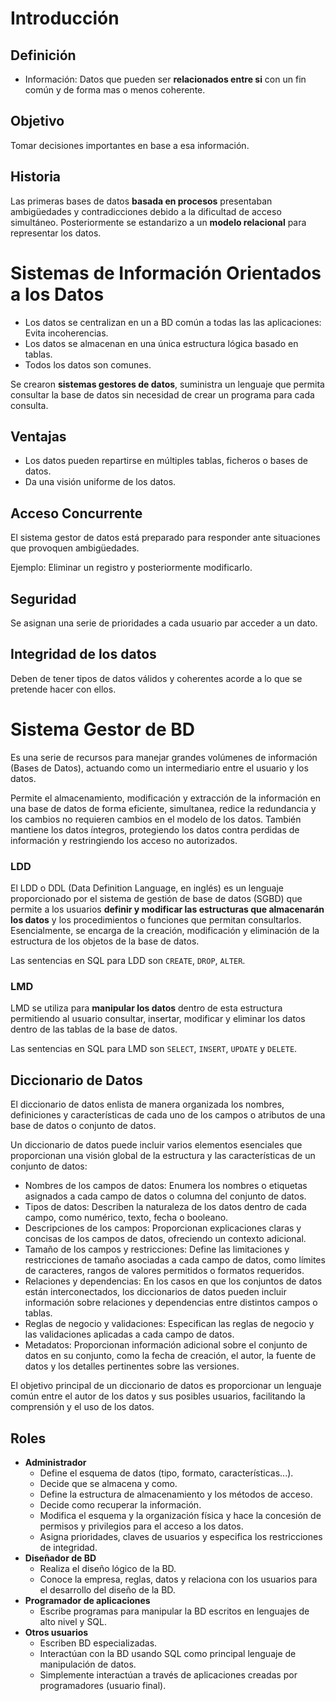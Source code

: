 # Introducción

## Definición

- Información: Datos que pueden ser **relacionados entre si** con un fin común y de forma mas o menos coherente.

## Objetivo

Tomar decisiones importantes en base a esa información.

## Historia

Las primeras bases de datos **basada en procesos** presentaban ambigüedades y contradicciones debido a la dificultad de acceso simultáneo. Posteriormente se estandarizo a un **modelo relacional** para representar los datos.

# Sistemas de Información Orientados a los Datos

- Los datos se centralizan en un a BD común a todas las las aplicaciones: Evita incoherencias.
- Los datos se almacenan en una única estructura lógica basado en tablas.
- Todos los datos son comunes.

Se crearon **sistemas gestores de datos**, suministra un lenguaje que permita consultar la base de datos sin necesidad de crear un programa para cada consulta.

## Ventajas

- Los datos pueden repartirse en múltiples tablas, ficheros o bases de datos.
- Da una visión uniforme de los datos.

## Acceso Concurrente

El sistema gestor de datos está preparado para responder ante situaciones que provoquen ambigüedades.

Ejemplo: Eliminar un registro y posteriormente modificarlo.

## Seguridad

Se asignan una serie de prioridades a cada usuario par acceder a un dato.

## Integridad de los datos

Deben de tener tipos de datos válidos y coherentes acorde a lo que se pretende hacer con ellos.

# Sistema Gestor de BD

Es una serie de recursos para manejar grandes volúmenes de información (Bases de Datos), actuando como un intermediario entre el usuario y los datos.

Permite el almacenamiento, modificación y extracción de la información en una base de datos de forma eficiente, simultanea, redice la redundancia y los cambios no requieren cambios en el modelo de los datos. También mantiene los datos íntegros, protegiendo los datos contra perdidas de información y restringiendo los acceso no autorizados.

### LDD

El LDD o DDL (Data Definition Language, en inglés) es un lenguaje proporcionado por el sistema de gestión de base de datos (SGBD) que permite a los usuarios **definir y modificar las estructuras que almacenarán los datos** y los procedimientos o funciones que permitan consultarlos. Esencialmente, se encarga de la creación, modificación y eliminación de la estructura de los objetos de la base de datos.

Las sentencias en SQL para LDD son `CREATE`, `DROP`, `ALTER`.

### LMD

LMD se utiliza para **manipular los datos** dentro de esta estructura permitiendo al usuario consultar, insertar, modificar y eliminar los datos dentro de las tablas de la base de datos.

Las sentencias en SQL para LMD son `SELECT`, `INSERT`, `UPDATE` y `DELETE`.

## Diccionario de Datos

El diccionario de datos enlista de manera organizada los nombres, definiciones y características de cada uno de los campos o atributos de una base de datos o conjunto de datos.

Un diccionario de datos puede incluir varios elementos esenciales que proporcionan una visión global de la estructura y las características de un conjunto de datos:

- Nombres de los campos de datos: Enumera los nombres o etiquetas asignados a cada campo de datos o columna del conjunto de datos.
- Tipos de datos: Describen la naturaleza de los datos dentro de cada campo, como numérico, texto, fecha o booleano.
- Descripciones de los campos: Proporcionan explicaciones claras y concisas de los campos de datos, ofreciendo un contexto adicional.
- Tamaño de los campos y restricciones: Define las limitaciones y restricciones de tamaño asociadas a cada campo de datos, como límites de caracteres, rangos de valores permitidos o formatos requeridos.
- Relaciones y dependencias: En los casos en que los conjuntos de datos están interconectados, los diccionarios de datos pueden incluir información sobre relaciones y dependencias entre distintos campos o tablas.
- Reglas de negocio y validaciones: Especifican las reglas de negocio y las validaciones aplicadas a cada campo de datos.
- Metadatos: Proporcionan información adicional sobre el conjunto de datos en su conjunto, como la fecha de creación, el autor, la fuente de datos y los detalles pertinentes sobre las versiones.

El objetivo principal de un diccionario de datos es proporcionar un lenguaje común entre el autor de los datos y sus posibles usuarios, facilitando la comprensión y el uso de los datos.

## Roles 

- **Administrador** 
    - Define el esquema de datos (tipo, formato, características...).
    - Decide que se almacena y como.
    - Define la estructura de almacenamiento y los métodos de acceso.
    - Decide como recuperar la información.
    - Modifica el esquema y la organización física y hace la concesión de permisos y privilegios para el acceso a los datos.
    - Asigna prioridades, claves de usuarios y especifica los restricciones de integridad.
- **Diseñador de BD** 
    - Realiza el diseño lógico de la BD.
    - Conoce la empresa, reglas, datos y relaciona con los usuarios para el desarrollo del diseño de la BD.
- **Programador de aplicaciones** 
    - Escribe programas para manipular la BD escritos en lenguajes de alto nivel y SQL.
- **Otros usuarios** 
    - Escriben BD especializadas.
    - Interactúan con la BD usando SQL como principal lenguaje de manipulación de datos.
    - Simplemente interactúan a través de aplicaciones creadas por programadores (usuario final).
